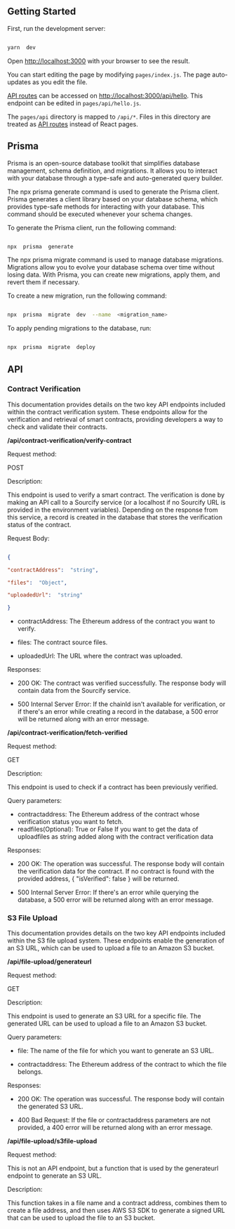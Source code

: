 ## Getting Started

  

First, run the development server:

  

```bash

yarn  dev

```

  

Open [http://localhost:3000](http://localhost:3000) with your browser to see the result.

  

You can start editing the page by modifying `pages/index.js`. The page auto-updates as you edit the file.

  

[API routes](https://nextjs.org/docs/api-routes/introduction) can be accessed on [http://localhost:3000/api/hello](http://localhost:3000/api/hello). This endpoint can be edited in `pages/api/hello.js`.

  

The `pages/api` directory is mapped to `/api/*`. Files in this directory are treated as [API routes](https://nextjs.org/docs/api-routes/introduction) instead of React pages.

  

## Prisma

  

Prisma is an open-source database toolkit that simplifies database management, schema definition, and migrations. It allows you to interact with your database through a type-safe and auto-generated query builder.

  

The npx prisma generate command is used to generate the Prisma client. Prisma generates a client library based on your database schema, which provides type-safe methods for interacting with your database. This command should be executed whenever your schema changes.

  

To generate the Prisma client, run the following command:

  

```bash

npx  prisma  generate

```

  

The npx prisma migrate command is used to manage database migrations. Migrations allow you to evolve your database schema over time without losing data. With Prisma, you can create new migrations, apply them, and revert them if necessary.

  

To create a new migration, run the following command:

  

```bash

npx  prisma  migrate  dev  --name  <migration_name>

```

  

To apply pending migrations to the database, run:

  

```bash

npx  prisma  migrate  deploy

```

  

## API

  

### Contract Verification

  

This documentation provides details on the two key API endpoints included within the contract verification system. These endpoints allow for the verification and retrieval of smart contracts, providing developers a way to check and validate their contracts.

  

**/api/contract-verification/verify-contract**

  

Request method:

POST

  

Description:

This endpoint is used to verify a smart contract. The verification is done by making an API call to a Sourcify service (or a localhost if no Sourcify URL is provided in the environment variables). Depending on the response from this service, a record is created in the database that stores the verification status of the contract.

  

Request Body:

```json

{

"contractAddress":  "string",

"files":  "Object",

"uploadedUrl":  "string"

}

```

  

* contractAddress: The Ethereum address of the contract you want to verify.

* files: The contract source files.

* uploadedUrl: The URL where the contract was uploaded.

  

Responses:

* 200 OK: The contract was verified successfully. The response body will contain data from the Sourcify service.

* 500 Internal Server Error: If the chainId isn't available for verification, or if there's an error while creating a record in the database, a 500 error will be returned along with an error message.

  

**/api/contract-verification/fetch-verified**

  

Request method:

GET

  

Description:

This endpoint is used to check if a contract has been previously verified.

  

Query parameters:

* contractaddress: The Ethereum address of the contract whose verification status you want to fetch.
* readfiles(Optional):  True or False If you want to get the data of uploadfiles as string added along with the contract verification data

  

Responses:

* 200 OK: The operation was successful. The response body will contain the verification data for the contract. If no contract is found with the provided address, { "isVerified": false } will be returned.

* 500 Internal Server Error: If there's an error while querying the database, a 500 error will be returned along with an error message.

  

### S3 File Upload

  

This documentation provides details on the two key API endpoints included within the S3 file upload system. These endpoints enable the generation of an S3 URL, which can be used to upload a file to an Amazon S3 bucket.

  

**/api/file-upload/generateurl**

  

Request method:

GET

  

Description:

This endpoint is used to generate an S3 URL for a specific file. The generated URL can be used to upload a file to an Amazon S3 bucket.

  

Query parameters:

* file: The name of the file for which you want to generate an S3 URL.

* contractaddress: The Ethereum address of the contract to which the file belongs.

  

Responses:

* 200 OK: The operation was successful. The response body will contain the generated S3 URL.

* 400 Bad Request: If the file or contractaddress parameters are not provided, a 400 error will be returned along with an error message.

  

**/api/file-upload/s3file-upload**

  

Request method:

This is not an API endpoint, but a function that is used by the generateurl endpoint to generate an S3 URL.

  

Description:

This function takes in a file name and a contract address, combines them to create a file address, and then uses AWS S3 SDK to generate a signed URL that can be used to upload the file to an S3 bucket.